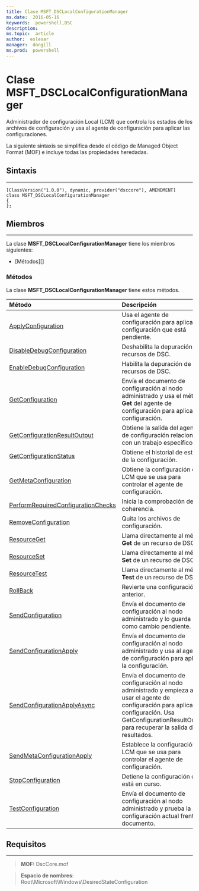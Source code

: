 ```yaml
---
title: Clase MSFT_DSCLocalConfigurationManager 
ms.date:  2016-05-16
keywords:  powershell,DSC
description:  
ms.topic:  article
author:  eslesar
manager:  dongill
ms.prod:  powershell
---
```


# Clase MSFT_DSCLocalConfigurationManager

Administrador de configuración Local (LCM) que controla los estados de los archivos de configuración y usa al agente de configuración para aplicar las configuraciones.

La siguiente sintaxis se simplifica desde el código de Managed Object Format (MOF) e incluye todas las propiedades heredadas.

## Sintaxis
------

``` syntax
[ClassVersion("1.0.0"), dynamic, provider("dsccore"), AMENDMENT]
class MSFT_DSCLocalConfigurationManager
{
};
```

## Miembros
-------

La clase **MSFT_DSCLocalConfigurationManager** tiene los miembros siguientes:

-   [Métodos][]

### Métodos

La clase **MSFT_DSCLocalConfigurationManager** tiene estos métodos.

|Método |Descripción |
|:--- |:---|
| [ApplyConfiguration](msft-dsclocalconfigurationmanager-applyconfiguration.md)| Usa el agente de configuración para aplicar la configuración que está pendiente.| 
| [DisableDebugConfiguration](msft-dsclocalconfigurationmanager-disabledebugconfiguration.md)| Deshabilita la depuración de recursos de DSC.| 
| [EnableDebugConfiguration](msft-dsclocalconfigurationmanager-enabledebugconfiguration.md)| Habilita la depuración de recursos de DSC.| 
| [GetConfiguration](msft-dsclocalconfigurationmanager-getconfiguration.md)| Envía el documento de configuración al nodo administrado y usa el método **Get** del agente de configuración para aplicar la configuración.| 
| [GetConfigurationResultOutput](msft-dsclocalconfigurationmanager-getconfigurationresultoutput.md)| Obtiene la salida del agente de configuración relacionada con un trabajo específico.| 
| [GetConfigurationStatus](msft-dsclocalconfigurationmanager-getconfigurationstatus.md)| Obtiene el historial de estado de la configuración.| 
| [GetMetaConfiguration](msft-dsclocalconfigurationmanager-getmetaconfiguration.md)| Obtiene la configuración del LCM que se usa para controlar el agente de configuración.| 
| [PerformRequiredConfigurationChecks](msft-dsclocalconfigurationmanager-performrequiredconfigurationchecks.md)| Inicia la comprobación de coherencia.| 
| [RemoveConfiguration](msft-dsclocalconfigurationmanager-removeconfiguration.md)| Quita los archivos de configuración.| 
| [ResourceGet](msft-dsclocalconfigurationmanager-resourceget.md)| Llama directamente al método **Get** de un recurso de DSC.| 
| [ResourceSet](msft-dsclocalconfigurationmanager-resourceset.md)| Llama directamente al método **Set** de un recurso de DSC.| 
| [ResourceTest](msft-dsclocalconfigurationmanager-resourcetest.md)| Llama directamente al método **Test** de un recurso de DSC.| 
| [RollBack](msft-dsclocalconfigurationmanager-rollback.md)| Revierte una configuración anterior.| 
| [SendConfiguration](msft-dsclocalconfigurationmanager-sendconfiguration.md)| Envía el documento de configuración al nodo administrado y lo guarda como cambio pendiente.| 
| [SendConfigurationApply](msft-dsclocalconfigurationmanager-sendconfigurationapply.md)| Envía el documento de configuración al nodo administrado y usa al agente de configuración para aplicar la configuración.| 
| [SendConfigurationApplyAsync](msft-dsclocalconfigurationmanager-sendconfigurationapplyasync.md)| Envía el documento de configuración al nodo administrado y empieza a usar el agente de configuración para aplicar la configuración. Usa GetConfigurationResultOutput para recuperar la salida de resultados.| 
| [SendMetaConfigurationApply](msft-dsclocalconfigurationmanager-sendmetaconfigurationapply.md)| Establece la configuración del LCM que se usa para controlar el agente de configuración.| 
| [StopConfiguration](msft-dsclocalconfigurationmanager-stopconfiguration.md)| Detiene la configuración que está en curso.| 
| [TestConfiguration](msft-dsclocalconfigurationmanager-testconfiguration.md)| Envía el documento de configuración al nodo administrado y prueba la configuración actual frente al documento.| 



 

## Requisitos
------------
>**MOF:** DscCore.mof

>**Espacio de nombres**: Root\Microsoft\Windows\DesiredStateConfiguration



 

 





<!--HONumber=May16_HO3-->


